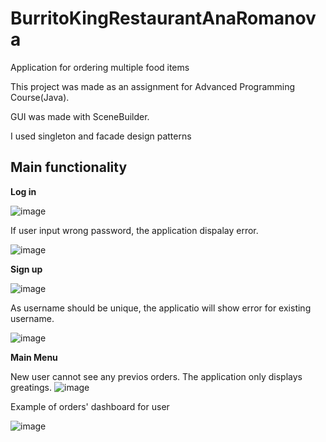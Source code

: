 # BurritoKingRestaurantAnaRomanova
Application for ordering multiple food items

This project was made as an assignment for Advanced Programming Course(Java).

GUI was made with SceneBuilder.

I used singleton and facade design patterns

## Main functionality

**Log in**


![image](https://github.com/AnaRomanovaWork/BurritoKingRestaurantAnaRomanova/assets/113778877/17d25612-9aec-4775-8b55-fe7bf2ecc741)

If user input wrong password, the application dispalay error.

![image](https://github.com/AnaRomanovaWork/BurritoKingRestaurantAnaRomanova/assets/113778877/520d19e8-4bd2-4a7a-8801-96a478b9240b)


**Sign up**

![image](https://github.com/AnaRomanovaWork/BurritoKingRestaurantAnaRomanova/assets/113778877/945e346b-6957-4193-9d39-062dd154db06)

As username should be unique, the applicatio will show error for existing username.

![image](https://github.com/AnaRomanovaWork/BurritoKingRestaurantAnaRomanova/assets/113778877/e0db8b75-9084-4243-a721-019c68a3343a)


**Main Menu**

New user cannot see any previos orders. The application only displays greatings.
![image](https://github.com/AnaRomanovaWork/BurritoKingRestaurantAnaRomanova/assets/113778877/41426cc9-f3a2-4810-8bae-1a993817c157)

Example of orders' dashboard for user

![image](https://github.com/AnaRomanovaWork/BurritoKingRestaurantAnaRomanova/assets/113778877/c4eaf7bc-3c97-4991-9732-6f7ff1f950a1)





